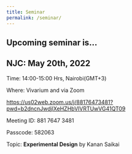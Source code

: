 ```yaml
---
title: Seminar
permalink: /seminar/
--- 
```


## Upcoming seminar is...

## NJC: May 20th, 2022

Time: 14:00-15:00 Hrs, Nairobi(GMT+3)

Where: Vivarium and via Zoom 

https://us02web.zoom.us/j/88176473481?pwd=b2dncnJwdjlXeHZHbVlVRTUwVG41QT09
 
Meeting ID: 881 7647 3481

Passcode: 582063

Topic: **Experimental Design** by Kanan Saikai
